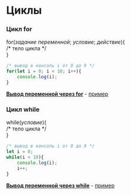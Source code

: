 # Циклы 

### Цикл **for**  

for(*задание переменной*; *условие*; *действие*){  
    /* тело цикла */  
}  
```javascript
/* вывод в консоль i от 0 до 9 */
for(let i = 0; i < 10; i++){
    console.log(i);
}   
```
[**Вывод переменной через for**](https://github.com/VipBender/JavaScript/blob/master/JS/Cycle/CycleFor.html)
\-
[пример](https://codepen.io/VipBender/pen/bGdQKqW)  

### Цикл **while**  

while(*условие*){  
    /* тело цикла */  
}  
```javascript
/* вывод в консоль i от 0 до 9 */
let i = 0;
while(i < 10){  
    console.log(i);
    i++;
}   
```
[**Вывод переменной через while**](https://github.com/VipBender/JavaScript/blob/master/JS/Cycle/CycleWhile.html)
\-
[пример](https://codepen.io/VipBender/pen/oNXQypN)  